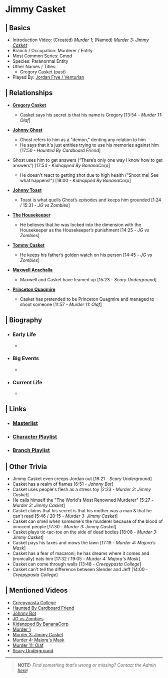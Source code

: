 # Jimmy Casket  


## | Basics  
- Introduction Video: \(Created) [*Murder 1*](); \(Named) [*Murder 3: Jimmy Casket*]()  
- Branch / Occupation: Murderer / Entity  
- Most Common Series: [Gmod]()  
- Species: Paranormal Entity  
- Other Names / Titles:   
  - Gregory Casket \(past)  
- Played By: [Jordan Frye / Venturian]()  


## | Relationships  
- [**Gregory Casket**]()
  - Casket says his secret is that his name is Gregory [13:54 - *Murder 11: Olaf*]

- [**Johnny Ghost**]()
  - Ghost refers to him as a "demon," denting any relation to him
   - He says that it's just entities trying to use his memories against him [17:50 - *Haunted By Cardboard Friend*]
- Ghost uses him to get answers (“There’s only one way I know how to get answers”) [17:54 - *Kidnapped By BananaCorp*]
   - He doesn’t react to getting shot due to high health (“Shoot me! See what happens!”) [18:00 - *Kidnapped By BananaCorp*]

- [**Johnny Toast**]()
  - Toast is what quells Ghost’s episodes and keeps him grounded [1:24 / 15:31 - *JG vs Zombies*]

- [**The Housekeeper**]()
  - He believes that he was locked into the dimension with the Housekeeper as the Housekeeper’s punishment [14:25 - *JG vs Zombies*]

- [**Tommy Casket**]()
  - He keeps his father’s golden watch on his person [14:45 - *JG vs Zombies*]

- [**Maxwell Acachalla**]()  
  - Maxwell and Casket have teamed up [15:23 - *Scary Underground*]

- [**Princeton Quagmire**]()
  - Casket has pretended to be Princeton Quagmire and managed to shoot someone [11:57 - *Murder 11: Olaf*]


## | Biography  
- ### Early Life  
  -   
- ### Big Events  
  -   
- ### Current Life  
  -   

 
## | Links  
- ### [Masterlist]()  
- ### [Character Playlist]()  
- ### [Branch Playlist]()  


## | Other Trivia  
- Jimmy Casket even creeps Jordan out [16:21 - *Scary Underground*]
- Casket has a realm of flames [6:51 - *Johnny Bot*]
- Casket uses people's flesh as a stress toy [2:23 - *Murder 3: Jimmy Casket*]
- He calls himself the "The World's Most Renowned Murderer" [5:27 - *Murder 3: Jimmy Casket*]
- Casket claims that his secret is that his mother was a man & that he can't read [5:46 / 20:15 - *Murder 3: Jimmy Casket*]
- Casket can smell when someone's the murderer because of the blood of innocent people [17:30 - *Murder 3: Jimmy Casket*]
- Casket plays tic-tac-toe on the side of dead bodies [18:08 - *Murder 3: Jimmy Casket*]
- Casket pays his taxes and mows the lawn [17:19 - *Murder 4: Majora's Mask*]
- Casket has a fear of macaroni; he has dreams where it comes and \(ironically) eats him [17:32 / 19:05 - *Murder 4: Majora's Mask*]
- Casket can come through walls [13:48 - *Creepypasta College*]
- Casket can't tell the difference between Slender and Jeff [14:00 - *Creepypasta College*]

## | Mentioned Videos
- [Creepypasta College]()
- [Haunted By Cardboard Friend]()
- [Johnny Bot]()
- [JG vs Zombies]()
- [Kidanpped By BananaCorp]()
- [Murder 1]()
- [Murder 3: Jimmy Casket]()
- [Murder 4: Majora's Mask]()
- [Murder 11: Olaf]()
- [Scary Underground]()

----

> **NOTE:** *Find something that’s wrong or missing? Contact the Admin [here](./chapter_2.md)!*